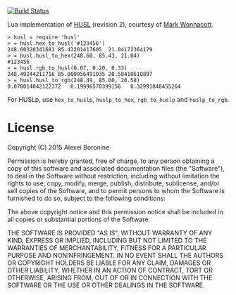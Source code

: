 [![Build Status](https://travis-ci.org/husl-colors/husl-lua.svg)](https://travis-ci.org/husl-colors/husl-lua)

Lua implementation of [HUSL](http://www.boronine.com/husl/) (revision 2), courtesy of [Mark Wonnacott](https://github.com/Ragzouken).

    > husl = require 'husl'
    > = husl.hex_to_husl('#123456')
    248.60320341681 85.43201417605  21.04172364179
    > = husl.husl_to_hex(248.60, 85.43, 21.04)
    #123456
    > = husl.rgb_to_husl(0.07, 0.20, 0.33)
    248.49244211716 85.009956491035 20.58410610897
    > = husl.husl_to_rgb(248.49, 85.00, 20.58)
    0.070014042122372   0.19996570399156   0.32991848455264

For HUSLp, use `hex_to_huslp`, `huslp_to_hex`, `rgb_to_huslp` and `huslp_to_rgb`.

# License

Copyright (C) 2015 Alexei Boronine

Permission is hereby granted, free of charge, to any person obtaining a copy of this software and associated documentation files (the "Software"), to deal in the Software without restriction, including without limitation the rights to use, copy, modify, merge, publish, distribute, sublicense, and/or sell copies of the Software, and to permit persons to whom the Software is furnished to do so, subject to the following conditions:

The above copyright notice and this permission notice shall be included in all copies or substantial portions of the Software.

THE SOFTWARE IS PROVIDED "AS IS", WITHOUT WARRANTY OF ANY KIND, EXPRESS OR IMPLIED, INCLUDING BUT NOT LIMITED TO THE WARRANTIES OF MERCHANTABILITY, FITNESS FOR A PARTICULAR PURPOSE AND NONINFRINGEMENT. IN NO EVENT SHALL THE AUTHORS OR COPYRIGHT HOLDERS BE LIABLE FOR ANY CLAIM, DAMAGES OR OTHER LIABILITY, WHETHER IN AN ACTION OF CONTRACT, TORT OR OTHERWISE, ARISING FROM, OUT OF OR IN CONNECTION WITH THE SOFTWARE OR THE USE OR OTHER DEALINGS IN THE SOFTWARE.
